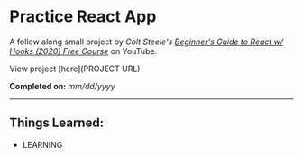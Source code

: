 # Practice React App

A follow along small project by _Colt Steele's_ _[Beginner's Guide to React w/ Hooks (2020) Free Course](https://www.youtube.com/watch?v=9U3IhLAnSxM&t=2953s)_ on YouTube.

View project [here](PROJECT URL)

**Completed on:** _mm/dd/yyyy_

---

## Things Learned:

-   LEARNING
